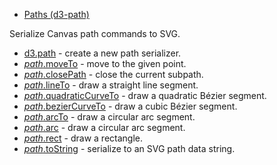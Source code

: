 - [Paths (d3-path)](https://github.com/d3/d3-path/tree/v3.0.1)

Serialize Canvas path commands to SVG.

- [d3.path](https://github.com/d3/d3-path/blob/v3.0.1/README.md#path) - create a new path serializer.
- [_path_.moveTo](https://github.com/d3/d3-path/blob/v3.0.1/README.md#path_moveTo) - move to the given point.
- [_path_.closePath](https://github.com/d3/d3-path/blob/v3.0.1/README.md#path_closePath) - close the current subpath.
- [_path_.lineTo](https://github.com/d3/d3-path/blob/v3.0.1/README.md#path_lineTo) - draw a straight line segment.
- [_path_.quadraticCurveTo](https://github.com/d3/d3-path/blob/v3.0.1/README.md#path_quadraticCurveTo) - draw a quadratic Bézier segment.
- [_path_.bezierCurveTo](https://github.com/d3/d3-path/blob/v3.0.1/README.md#path_bezierCurveTo) - draw a cubic Bézier segment.
- [_path_.arcTo](https://github.com/d3/d3-path/blob/v3.0.1/README.md#path_arcTo) - draw a circular arc segment.
- [_path_.arc](https://github.com/d3/d3-path/blob/v3.0.1/README.md#path_arc) - draw a circular arc segment.
- [_path_.rect](https://github.com/d3/d3-path/blob/v3.0.1/README.md#path_rect) - draw a rectangle.
- [_path_.toString](https://github.com/d3/d3-path/blob/v3.0.1/README.md#path_toString) - serialize to an SVG path data string.
